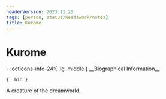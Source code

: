 ```yaml
---
headerVersion: 2023.11.25
tags: [person, status/needswork/notes]
title: Kurome
---
```

# Kurome
<div class="grid cards ext-narrow-margin ext-one-column" markdown>
- :octicons-info-24:{ .lg .middle } __Biographical Information__

    { .bio }

</div>


A creature of the dreamworld. 

